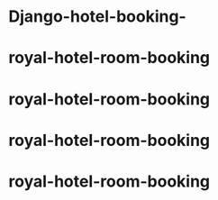 # Django-hotel-booking-
# royal-hotel-room-booking
# royal-hotel-room-booking
# royal-hotel-room-booking
# royal-hotel-room-booking
